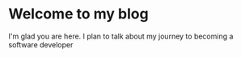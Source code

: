 # Welcome to my blog

I'm glad you are here. I plan to talk about my journey to becoming a software developer
